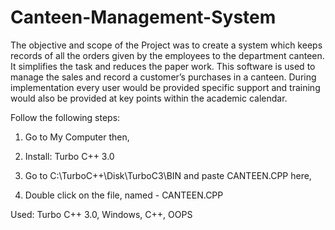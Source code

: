 # Canteen-Management-System

The objective and scope of the Project was to create a system which keeps records of all the orders given by the employees to the department canteen. It simplifies the task and reduces the paper work. This software is used to manage the sales and record a customer’s purchases in a canteen. During implementation every user would be provided specific support and training would also be provided at key points within the academic calendar.

Follow the following steps:

1) Go to My Computer then,

2) Install: Turbo C++ 3.0 

3) Go to C:\TurboC++\Disk\TurboC3\BIN and paste CANTEEN.CPP here,

4) Double click on the file, named - CANTEEN.CPP 

Used: Turbo C++ 3.0, Windows, C++, OOPS
